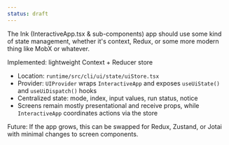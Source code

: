 ```yaml
---
status: draft
---
```


The Ink (InteractiveApp.tsx & sub-components) app should use some kind of state management, whether it's context, Redux, or some more modern thing like MobX or whatever. 

Implemented: lightweight Context + Reducer store

- Location: `runtime/src/cli/ui/state/uiStore.tsx`
- Provider: `UIProvider` wraps `InteractiveApp` and exposes `useUiState()` and `useUiDispatch()` hooks
- Centralized state: mode, index, input values, run status, notice
- Screens remain mostly presentational and receive props, while `InteractiveApp` coordinates actions via the store

Future: If the app grows, this can be swapped for Redux, Zustand, or Jotai with minimal changes to screen components.
